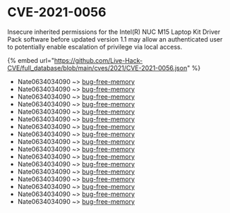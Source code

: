 # CVE-2021-0056

Insecure inherited permissions for the Intel(R) NUC M15 Laptop Kit Driver Pack software before updated version 1.1 may allow an authenticated user to potentially enable escalation of privilege via local access.

{% embed url="https://github.com/Live-Hack-CVE/full_database/blob/main/cves/2021/CVE-2021-0056.json" %}


* Nate0634034090 ~> [bug-free-memory](https://www.alice-snow.ru/2021/database/cve-2021-0056/bug-free-memory-nate0634034090)
* Nate0634034090 ~> [bug-free-memory](https://www.alice-snow.ru/2021/database/cve-2021-0056/bug-free-memory-nate0634034090)
* Nate0634034090 ~> [bug-free-memory](https://www.alice-snow.ru/2021/database/cve-2021-0056/bug-free-memory-nate0634034090)
* Nate0634034090 ~> [bug-free-memory](https://www.alice-snow.ru/2021/database/cve-2021-0056/bug-free-memory-nate0634034090)
* Nate0634034090 ~> [bug-free-memory](https://www.alice-snow.ru/2021/database/cve-2021-0056/bug-free-memory-nate0634034090)
* Nate0634034090 ~> [bug-free-memory](https://www.alice-snow.ru/2021/database/cve-2021-0056/bug-free-memory-nate0634034090)
* Nate0634034090 ~> [bug-free-memory](https://www.alice-snow.ru/2021/database/cve-2021-0056/bug-free-memory-nate0634034090)
* Nate0634034090 ~> [bug-free-memory](https://www.alice-snow.ru/2021/database/cve-2021-0056/bug-free-memory-nate0634034090)
* Nate0634034090 ~> [bug-free-memory](https://www.alice-snow.ru/2021/database/cve-2021-0056/bug-free-memory-nate0634034090)
* Nate0634034090 ~> [bug-free-memory](https://www.alice-snow.ru/2021/database/cve-2021-0056/bug-free-memory-nate0634034090)
* Nate0634034090 ~> [bug-free-memory](https://www.alice-snow.ru/2021/database/cve-2021-0056/bug-free-memory-nate0634034090)
* Nate0634034090 ~> [bug-free-memory](https://www.alice-snow.ru/2021/database/cve-2021-0056/bug-free-memory-nate0634034090)
* Nate0634034090 ~> [bug-free-memory](https://www.alice-snow.ru/2021/database/cve-2021-0056/bug-free-memory-nate0634034090)
* Nate0634034090 ~> [bug-free-memory](https://www.alice-snow.ru/2021/database/cve-2021-0056/bug-free-memory-nate0634034090)
* Nate0634034090 ~> [bug-free-memory](https://www.alice-snow.ru/2021/database/cve-2021-0056/bug-free-memory-nate0634034090)
* Nate0634034090 ~> [bug-free-memory](https://www.alice-snow.ru/2021/database/cve-2021-0056/bug-free-memory-nate0634034090)
* Nate0634034090 ~> [bug-free-memory](https://www.alice-snow.ru/2021/database/cve-2021-0056/bug-free-memory-nate0634034090)